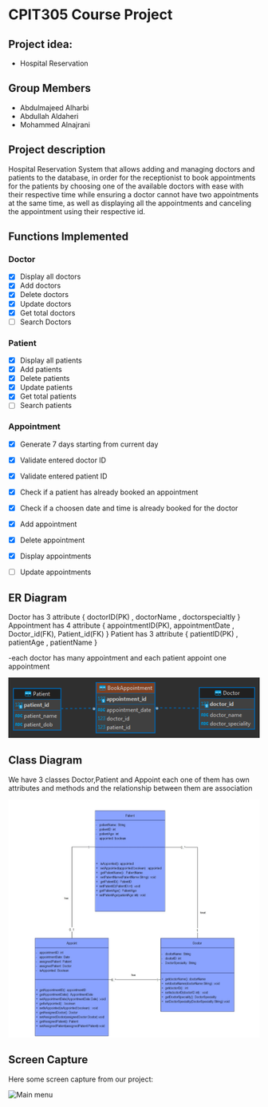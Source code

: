 # CPIT305 Course Project
## Project idea: 
- Hospital Reservation 


## Group Members
- Abdulmajeed Alharbi
- Abdullah Aldaheri
- Mohammed Alnajrani 

## Project description
Hospital Reservation System that allows adding and managing doctors and patients to the database, in order for the receptionist to book appointments for the patients by choosing one of the available doctors with ease with their respective time while ensuring a doctor cannot have two appointments at the same time, as well as displaying all the appointments and canceling the appointment using their respective id.

## Functions Implemented
### Doctor
- [x] Display all doctors
- [x] Add doctors
- [x] Delete doctors
- [x] Update doctors
- [x] Get total doctors
- [ ] Search Doctors

### Patient 
- [x] Display all patients
- [x] Add patients
- [x] Delete patients
- [x] Update patients
- [x] Get total patients
- [ ] Search patients

### Appointment
- [x] Generate 7 days starting from current day
- [x] Validate entered doctor ID
- [x] Validate entered patient ID
- [x] Check if a patient has already booked an appointment
- [x] Check if a choosen date and time is already booked for the doctor
- [x] Add appointment
- [x] Delete appointment
- [x] Display appointments
- [ ] Update appointments



## ER Diagram

Doctor has 3 attribute { doctorID(PK) , doctorName , doctorspecialtly }
Appointment has 4 attribute { appointmentID(PK), appointmentDate , Doctor_id(FK), Patient_id(FK) }
Patient has 3 attribute { patientID(PK) , patientAge , patientName }

-each doctor has many appointment and each patient appoint one appointment 

![ER-DIAGRAM](/images/ERD.png)

## Class Diagram
We have 3 classes Doctor,Patient and Appoint each one of them has own attributes and methods and the relationship between them are association

![UML Class Diagram](/images/UML.jpg)


## Screen Capture
Here some screen capture from our project:

![Main menu](/images/capture01.png)
